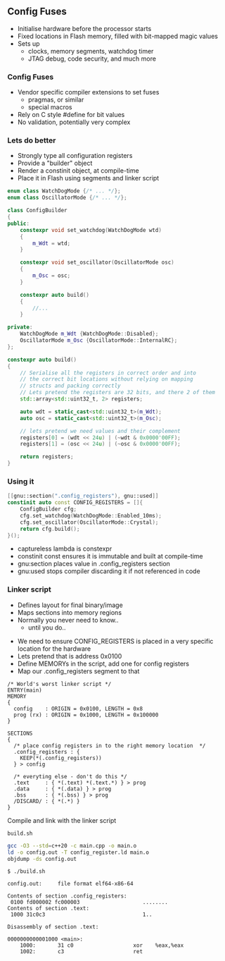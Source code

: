 ## Config Fuses

- Initialise hardware before the processor starts
  <!-- .element: class="fragment" -->
- Fixed locations in Flash memory, filled with bit-mapped magic values
  <!-- .element: class="fragment" -->
- Sets up
  <!-- .element: class="fragment" -->
  - clocks, memory segments, watchdog timer
    <!-- .element: class="fragment" -->
  - JTAG debug, code security, and much more
    <!-- .element: class="fragment" -->



<!-- down -->
### Config Fuses

- Vendor specific compiler extensions to set fuses
  <!-- .element: class="fragment" -->
  - pragmas, or similar
    <!-- .element: class="fragment" -->
  - special macros
    <!-- .element: class="fragment" -->
- Rely on C style #define for bit values
  <!-- .element: class="fragment" -->
- No validation, potentially very complex
  <!-- .element: class="fragment" -->



<!-- down -->
### Lets do better

- Strongly type all configuration registers
  <!-- .element: class="fragment" -->
- Provide a "builder" object
  <!-- .element: class="fragment" -->
- Render a constinit object, at compile-time
  <!-- .element: class="fragment" -->
- Place it in Flash using segments and linker script
  <!-- .element: class="fragment" -->



<!-- down -->
```C++
enum class WatchDogMode {/* ... */};
enum class OscillatorMode {/* ... */};

class ConfigBuilder
{
public:
    constexpr void set_watchdog(WatchDogMode wtd)
    {
        m_Wdt = wtd;
    }

    constexpr void set_oscillator(OscillatorMode osc)
    {
        m_Osc = osc;
    }

    constexpr auto build()
    {
        //...
    }

private:
    WatchDogMode m_Wdt {WatchDogMode::Disabled};
    OscillatorMode m_Osc {OscillatorMode::InternalRC};
};
```
<!-- .element: class="r-stretch" -->



```C++
constexpr auto build()
{
    // Serialise all the registers in correct order and into
    // the correct bit locations without relying on mapping
    // structs and packing correctly
    // Lets pretend the registers are 32 bits, and there 2 of them
    std::array<std::uint32_t, 2> registers;

    auto wdt = static_cast<std::uint32_t>(m_Wdt);
    auto osc = static_cast<std::uint32_t>(m_Osc);

    // lets pretend we need values and their complement
    registers[0] = (wdt << 24u) | (~wdt & 0x0000'00FF);
    registers[1] = (osc << 24u) | (~osc & 0x0000'00FF);

    return registers;
}
```
<!-- .element: class="r-stretch" -->



<!-- down -->
### Using it

```C++
[[gnu::section(".config_registers"), gnu::used]]
constinit auto const CONFIG_REGISTERS = []{
    ConfigBuilder cfg;
    cfg.set_watchdog(WatchDogMode::Enabled_10ms);
    cfg.set_oscillator(OscillatorMode::Crystal);
    return cfg.build();
}();
```
- captureless lambda is constexpr
  <!-- .element: class="fragment" -->
- constinit const ensures it is immutable and built at compile-time
  <!-- .element: class="fragment" -->
- gnu:section places value in .config_registers section
  <!-- .element: class="fragment" -->
- gnu:used stops compiler discarding it if not referenced in code
  <!-- .element: class="fragment" -->



<!-- down -->
### Linker script

- Defines layout for final binary/image
  <!-- .element: class="fragment" -->
- Maps sections into memory regions
  <!-- .element: class="fragment" -->
- Normally you never need to know..
  <!-- .element: class="fragment" -->
  - until you do..
  <!-- .element: class="fragment" -->



<!-- down -->
- We need to ensure CONFIG_REGISTERS is placed in a very
  specific location for the hardware
- Lets pretend that is address 0x0100
  <!-- .element: class="fragment" -->
- Define MEMORYs in the script, add one for config registers
  <!-- .element: class="fragment" -->
- Map our .config_registers segment to that
  <!-- .element: class="fragment" -->



```
/* World's worst linker script */
ENTRY(main)
MEMORY
{
  config    : ORIGIN = 0x0100, LENGTH = 0x8
  prog (rx) : ORIGIN = 0x1000, LENGTH = 0x100000
}

SECTIONS
{
  /* place config registers in to the right memory location  */
  .config_registers : {
    KEEP(*(.config_registers))
  } > config

  /* everyting else - don't do this */
  .text     : { *(.text) *(.text.*) } > prog
  .data     : { *(.data) } > prog
  .bss      : { *(.bss) } > prog
  /DISCARD/ : { *(.*) }
}

```
<!-- .element: class="r-stretch" -->



<!-- down -->
Compile and link with the linker script

`build.sh`

```bash
gcc -O3 --std=c++20 -c main.cpp -o main.o
ld -o config.out -T config_register.ld main.o
objdump -ds config.out
```




<!-- down -->
```text
$ ./build.sh

config.out:     file format elf64-x86-64

Contents of section .config_registers:
 0100 fd000002 fc000003                    ........
Contents of section .text:
 1000 31c0c3                               1..

Disassembly of section .text:

0000000000001000 <main>:
    1000:       31 c0                   xor    %eax,%eax
    1002:       c3                      ret

```


